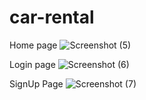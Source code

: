 # car-rental
Home page
![Screenshot (5)](https://user-images.githubusercontent.com/78337800/182303682-c5fbce9a-8964-4082-8c4a-a03c4bcb9867.png)


Login page
![Screenshot (6)](https://user-images.githubusercontent.com/78337800/182303727-3c22055a-b128-4cb3-81cf-f38701afa48d.png)



SignUp Page
![Screenshot (7)](https://user-images.githubusercontent.com/78337800/182303757-c4d32fc7-90df-4482-88d9-166443e26ca8.png)


